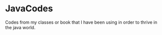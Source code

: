 # JavaCodes
Codes from my classes or book that I have been using in order to thrive in the java world.
